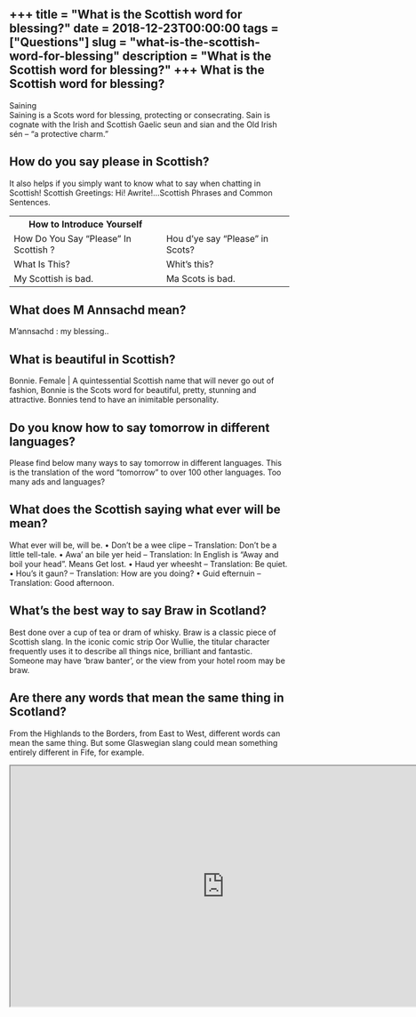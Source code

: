 +++
title = "What is the Scottish word for blessing?"
date = 2018-12-23T00:00:00
tags = ["Questions"]
slug = "what-is-the-scottish-word-for-blessing"
description = "What is the Scottish word for blessing?"
+++
What is the Scottish word for blessing?
---------------------------------------

Saining  
Saining is a Scots word for blessing, protecting or consecrating. Sain is cognate with the Irish and Scottish Gaelic seun and sian and the Old Irish sén – “a protective charm.”

How do you say please in Scottish?
----------------------------------

It also helps if you simply want to know what to say when chatting in Scottish! Scottish Greetings: Hi! Awrite!…Scottish Phrases and Common Sentences.

<table><tr><th>How to Introduce Yourself</th><th></th></tr><tr><td>How Do You Say “Please” In Scottish ?</td><td>Hou d’ye say “Please” in Scots?</td></tr><tr><td>What Is This?</td><td>Whit’s this?</td></tr><tr><td>My Scottish is bad.</td><td>Ma Scots is bad.</td></tr></table>

What does M Annsachd mean?
--------------------------

M’annsachd : my blessing..

What is beautiful in Scottish?
------------------------------

Bonnie. Female | A quintessential Scottish name that will never go out of fashion, Bonnie is the Scots word for beautiful, pretty, stunning and attractive. Bonnies tend to have an inimitable personality.

Do you know how to say tomorrow in different languages?
-------------------------------------------------------

Please find below many ways to say tomorrow in different languages. This is the translation of the word “tomorrow” to over 100 other languages. Too many ads and languages?

What does the Scottish saying what ever will be mean?
-----------------------------------------------------

What ever will be, will be. • Don’t be a wee clipe – Translation: Don’t be a little tell-tale. • Awa’ an bile yer heid – Translation: In English is “Away and boil your head”. Means Get lost. • Haud yer wheesht – Translation: Be quiet. • Hou’s it gaun? – Translation: How are you doing? • Guid efternuin – Translation: Good afternoon.

What’s the best way to say Braw in Scotland?
--------------------------------------------

Best done over a cup of tea or dram of whisky. Braw is a classic piece of Scottish slang. In the iconic comic strip Oor Wullie, the titular character frequently uses it to describe all things nice, brilliant and fantastic. Someone may have ‘braw banter’, or the view from your hotel room may be braw.

Are there any words that mean the same thing in Scotland?
---------------------------------------------------------

From the Highlands to the Borders, from East to West, different words can mean the same thing. But some Glaswegian slang could mean something entirely different in Fife, for example.

<iframe allow="accelerometer; autoplay; clipboard-write; encrypted-media; gyroscope; picture-in-picture" allowfullscreen="" class="__youtube_prefs__  epyt-is-override  no-lazyload" data-no-lazy="1" data-origheight="433" data-origwidth="770" data-skipgform_ajax_framebjll="" height="433" id="_ytid_53415" loading="lazy" src="https://www.youtube.com/embed/w6oH1e_Z1PA?enablejsapi=1&autoplay=0&cc_load_policy=0&cc_lang_pref=&iv_load_policy=1&loop=0&modestbranding=0&rel=1&fs=1&playsinline=0&autohide=2&theme=dark&color=red&controls=1&" title="YouTube player" width="770"></iframe>